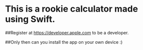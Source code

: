 # This is a rookie calculator made using Swift.

##Register at https://developer.apple.com to be a developer.

##Only then can you install the app on your own device :)
